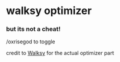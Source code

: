 # walksy optimizer

### but its not a cheat!

/oxrisegod to toggle

credit to [Walksy](https://github.com/Walksy/WalksyCrystalOptimizer) for the actual optimizer part

